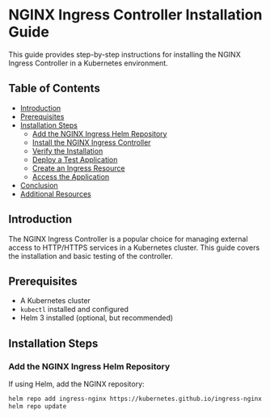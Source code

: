 # NGINX Ingress Controller Installation Guide

This guide provides step-by-step instructions for installing the NGINX Ingress Controller in a Kubernetes environment.

## Table of Contents

- [Introduction](#introduction)
- [Prerequisites](#prerequisites)
- [Installation Steps](#installation-steps)
  - [Add the NGINX Ingress Helm Repository](#add-the-nginx-ingress-helm-repository)
  - [Install the NGINX Ingress Controller](#install-the-nginx-ingress-controller)
  - [Verify the Installation](#verify-the-installation)
  - [Deploy a Test Application](#deploy-a-test-application)
  - [Create an Ingress Resource](#create-an-ingress-resource)
  - [Access the Application](#access-the-application)
- [Conclusion](#conclusion)
- [Additional Resources](#additional-resources)

## Introduction

The NGINX Ingress Controller is a popular choice for managing external access to HTTP/HTTPS services in a Kubernetes cluster. This guide covers the installation and basic testing of the controller.

## Prerequisites

- A Kubernetes cluster
- `kubectl` installed and configured
- Helm 3 installed (optional, but recommended)

## Installation Steps

### Add the NGINX Ingress Helm Repository

If using Helm, add the NGINX repository:

```bash
helm repo add ingress-nginx https://kubernetes.github.io/ingress-nginx
helm repo update
